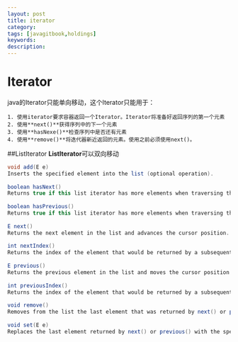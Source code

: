 ```yaml
---
layout: post
title: iterator
category: 
tags: [javagitbook,holdings]
keywords:
description:
---
```

# Iterator

java的Iterator只能单向移动，这个Iterator只能用于：<br>

    1. 使用iterator要求容器返回一个Iterator。Iterator将准备好返回序列的第一个元素
    2. 使用**next()**获得序列中的下一个元素
    3. 使用**hasNexe()**检查序列中是否还有元素
    4. 使用**remove()**将迭代器新近返回的元素。使用之前必须使用next()。

##ListIterator
**ListIterator**可以双向移动

```java
void add(E e) 
Inserts the specified element into the list (optional operation).
 
boolean hasNext() 
Returns true if this list iterator has more elements when traversing the list in the forward direction.
 
boolean hasPrevious() 
Returns true if this list iterator has more elements when traversing the list in the reverse direction.
 
E next() 
Returns the next element in the list and advances the cursor position.
 
int nextIndex() 
Returns the index of the element that would be returned by a subsequent call to next().
 
E previous() 
Returns the previous element in the list and moves the cursor position backwards.
 
int previousIndex() 
Returns the index of the element that would be returned by a subsequent call to previous().
 
void remove() 
Removes from the list the last element that was returned by next() or previous() (optional operation).
 
void set(E e) 
Replaces the last element returned by next() or previous() with the specified element (optional operation). 
```
